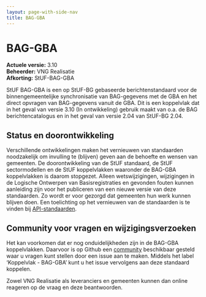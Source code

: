 ```yaml
---
layout: page-with-side-nav
title: BAG-GBA
---
```

# BAG-GBA

**Actuele versie:** 3.10  
**Beheerder:**  VNG Realisatie<br/>
**Afkorting:**  StUF-BAG-GBA

StUF BAG-GBA is een op StUF-BG gebaseerde berichtenstandaard voor de binnengemeentelijke synchronisatie van BAG-gegevens met de GBA en het direct opvragen van BAG-gegevens vanuit de GBA. Dit is een koppelvlak dat in het geval van versie 3.10 (In ontwikkeling) gebruik maakt van o.a. de BAG berichtencatalogus en in het geval van versie 2.04 van StUF-BG 2.04.

## Status en doorontwikkeling
Verschillende ontwikkelingen maken het vernieuwen van standaarden noodzakelijk om invulling te (blijven) geven aan de behoefte en wensen van gemeenten. De doorontwikkeling van de StUF standaard, de StUF sectormodellen en de StUF koppelvlakken waaronder de BAG-GBA koppelvlakken is daarom stopgezet. Alleen wetswijzigingen, wijzigingen in de Logische Ontwerpen van Basisregistraties en gevonden fouten kunnen aanleiding zijn voor het publiceren van een nieuwe versie van deze standaarden. Zo wordt er voor gezorgd dat gemeenten hun werk kunnen blijven doen. Een toelichting op het vernieuwen van de standaarden is te vinden bij [API-standaarden](https://vng-realisatie.github.io/Standaarden/API-standaarden).

## Community voor vragen en wijzigingsverzoeken
Het kan voorkomen dat er nog onduidelijkheden zijn in de BAG-GBA koppelvlakken. Daarvoor is op Github een
[community](https://github.com/VNG-Realisatie/StUF-Standaarden/labels/Koppelvlak%20-%20BAG-GBA)
beschikbaar gesteld waar u vragen kunt stellen door een issue aan te
maken. Middels het label ‘Koppelvlak - BAG-GBA’ kunt u het issue
vervolgens aan deze standaard koppelen.

Zowel VNG Realisatie als leveranciers en gemeenten kunnen dan online
reageren op de vraag en deze beantwoorden.
